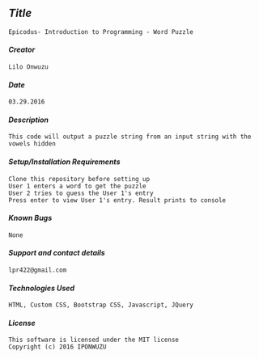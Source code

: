 ## _Title_
	Epicodus- Introduction to Programming - Word Puzzle
	
#### _Creator_
	Lilo Onwuzu 
	
#### _Date_
	03.29.2016

#### _Description_
	This code will output a puzzle string from an input string with the vowels hidden

#### _Setup/Installation Requirements_
	Clone this repository before setting up
	User 1 enters a word to get the puzzle
	User 2 tries to guess the User 1's entry
	Press enter to view User 1's entry. Result prints to console

#### _Known Bugs_
 	None

#### _Support and contact details_
	lpr422@gmail.com
	
#### _Technologies Used_
	HTML, Custom CSS, Bootstrap CSS, Javascript, JQuery

#### _License_
	This software is licensed under the MIT license
	Copyright (c) 2016 IPONWUZU




